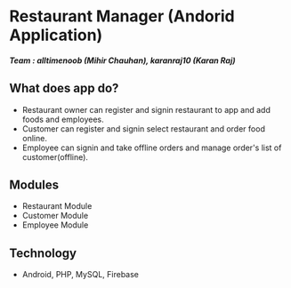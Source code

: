 # Restaurant Manager (Andorid Application)

##### Team :  alltimenoob (Mihir Chauhan), karanraj10 (Karan Raj)

## What does app do?

- Restaurant owner can register and signin restaurant to app and add foods and employees.
- Customer can register and signin select restaurant and order food online.
- Employee can signin and take offline orders and manage order's list of customer(offline).

## Modules

* Restaurant Module
* Customer Module
* Employee Module

## Technology

* Android, PHP, MySQL, Firebase
